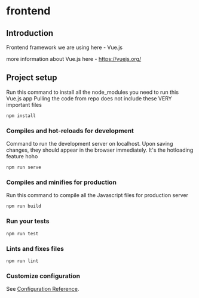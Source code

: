 # frontend
## Introduction
Frontend framework we are using here - Vue.js

more information about Vue.js here - https://vuejs.org/


## Project setup
Run this command to install all the node_modules you need to run this Vue.js app
Pulling the code from repo does not include these VERY important files
```
npm install
```

### Compiles and hot-reloads for development
Command to run the development server on localhost. Upon saving changes, they should appear in the browser immediately. It's the hotloading feature hoho
```
npm run serve
```

### Compiles and minifies for production
Run this command to compile all the Javascript files for production server
```
npm run build
```

### Run your tests
```
npm run test
```

### Lints and fixes files
```
npm run lint
```

### Customize configuration
See [Configuration Reference](https://cli.vuejs.org/config/).
